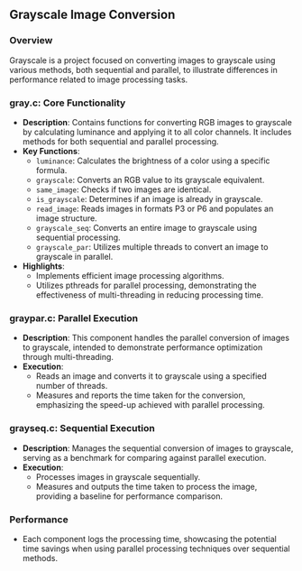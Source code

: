 ## Grayscale Image Conversion

### Overview
Grayscale is a project focused on converting images to grayscale using various methods, both sequential and parallel, to illustrate differences in performance related to image processing tasks.

### gray.c: Core Functionality
- **Description**: Contains functions for converting RGB images to grayscale by calculating luminance and applying it to all color channels. It includes methods for both sequential and parallel processing.
- **Key Functions**:
  - `luminance`: Calculates the brightness of a color using a specific formula.
  - `grayscale`: Converts an RGB value to its grayscale equivalent.
  - `same_image`: Checks if two images are identical.
  - `is_grayscale`: Determines if an image is already in grayscale.
  - `read_image`: Reads images in formats P3 or P6 and populates an image structure.
  - `grayscale_seq`: Converts an entire image to grayscale using sequential processing.
  - `grayscale_par`: Utilizes multiple threads to convert an image to grayscale in parallel.
- **Highlights**:
  - Implements efficient image processing algorithms.
  - Utilizes pthreads for parallel processing, demonstrating the effectiveness of multi-threading in reducing processing time.

### graypar.c: Parallel Execution
- **Description**: This component handles the parallel conversion of images to grayscale, intended to demonstrate performance optimization through multi-threading.
- **Execution**:
  - Reads an image and converts it to grayscale using a specified number of threads.
  - Measures and reports the time taken for the conversion, emphasizing the speed-up achieved with parallel processing.

### grayseq.c: Sequential Execution
- **Description**: Manages the sequential conversion of images to grayscale, serving as a benchmark for comparing against parallel execution.
- **Execution**:
  - Processes images in grayscale sequentially.
  - Measures and outputs the time taken to process the image, providing a baseline for performance comparison.

### Performance
- Each component logs the processing time, showcasing the potential time savings when using parallel processing techniques over sequential methods.
